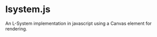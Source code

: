 
lsystem.js
========================

An L-System implementation in javascript using a Canvas element for rendering.
